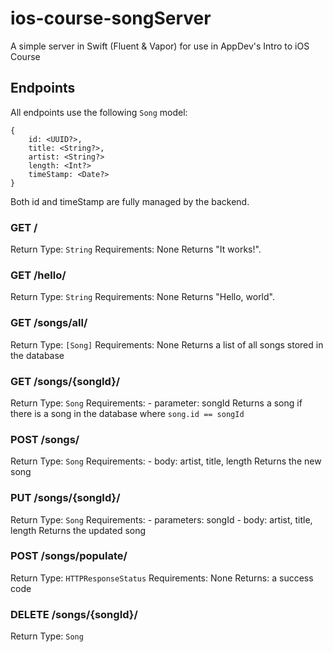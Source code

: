 # ios-course-songServer

A simple server in Swift (Fluent & Vapor) for use in AppDev's Intro to iOS Course

## Endpoints

All endpoints use the following `Song` model:
```
{
    id: <UUID?>,
    title: <String?>,
    artist: <String?>
    length: <Int?>
    timeStamp: <Date?>
}
```

Both id and timeStamp are fully managed by the backend.

### GET /
Return Type: `String`
Requirements: None
Returns "It works!".

### GET /hello/
Return Type: `String`
Requirements: None
Returns "Hello, world".

### GET /songs/all/
Return Type: `[Song]`
Requirements: None
Returns a list of all songs stored in the database

### GET /songs/{songId}/
Return Type: `Song`
Requirements: 
    - parameter: songId
Returns a song if there is a song in the database where `song.id == songId`

### POST /songs/
Return Type: `Song`
Requirements:
    - body: artist, title, length
Returns the new song

### PUT /songs/{songId}/
Return Type: `Song`
Requirements: 
    - parameters: songId
    - body: artist, title, length
Returns the updated song

### POST /songs/populate/
Return Type: `HTTPResponseStatus`
Requirements: None
Returns: a success code

### DELETE /songs/{songId}/
Return Type: `Song`


